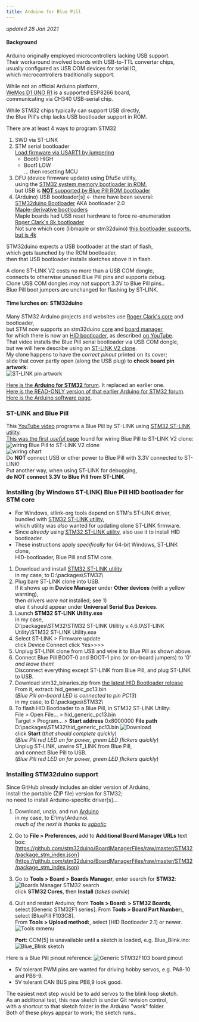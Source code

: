 ```yaml
---
title: Arduino for Blue Pill
---
```

*updated 28 Jan 2021*

#### Background
Arduino originally employed microcontrollers lacking USB support.  
Their workaround involved boards with USB-to-TTL converter chips,  
usually configured as USB COM devices for serial IO,  
which microcontrollers traditionally support.
  
While not an official Arduino platform,  
[WeMos D1 UNO R1](ESPDuino) is a supported ESP8266 board,  
communicating via CH340 USB-serial chip.
 
While STM32 chips typically can support USB directly,  
the Blue Pill's chip lacks USB bootloader support in ROM.  

There are at least 4 ways to program STM32  
1) SWD via ST-LINK  
2) STM serial bootloader  
   [Load firmware via USART1 by jumpering](https://stm32duinoforum.com/forum/wiki_subdomain/index_title_Bootloader.html#Boot0_and_Boot1_pin_settings)  
   - Boot0 HIGH  
   - Boot1 LOW  
  ... then resetting MCU  
3) DFU (device firmware update) using DfuSe utility,  
    using the [STM32 system memory bootloader in ROM](https://www.st.com/en/development-tools/stsw-stm32080.html),  
    but USB is [**NOT** supported by Blue Pill ROM bootloader](https://stm32duinoforum.com/forum/wiki_subdomain/index_title_Bootloader.html)  
4) (Arduino) USB bootloader[s] <- there have been several:  
    [STM32duino Bootloader](https://stm32duinoforum.com/forum/wiki_subdomain/index_title_Bootloader.html) AKA bootloader 2.0  
   [Maple-derivative bootloaders](https://github.com/jonatanolofsson/maple-bootloader)  
   Maple boards had USB reset hardware to force re-enumeration  
   [Roger Clark's 8k bootloader](https://github.com/rogerclarkmelbourne/STM32duino-bootloader)  
   Not sure which core (libmaple or stm32duino) [this bootloader supports, but is 4k](https://github.com/davidgfnet/stm32-dfu-bootloader)  

STM32duino expects a USB bootloader at the start of flash,  
which gets launched by the ROM bootloader,  
then that USB bootloader installs sketches above it in flash.  

A clone ST-LINK V2 costs no more than a USB COM dongle,  
connects to otherwise unused Blue Pill pins and supports debug.  
Clone USB COM dongles *may not* support 3.3V to Blue Pill pins..  
Blue Pill boot jumpers are unchanged for flashing by ST-LINK.  

#### Time lurches on: STM32duino
Many STM32 Arduino projects and websites use [Roger Clark's core](https://github.com/rogerclarkmelbourne/Arduino_STM32) and bootloader,  
but STM now supports an stm32duino [core](https://github.com/stm32duino/Arduino_Core_STM32/releases)
and [board manager](https://raw.githubusercontent.com/stm32duino/BoardManagerFiles/master/STM32/package_stm_index.json),  
for which there is now an [HID bootloader](https://github.com/Serasidis/STM32_HID_Bootloader),
as described [on YouTube](https://www.youtube.com/watch?v=Myon8H111PQ).  
That video installs the Blue Pill serial bootloader via USB COM dongle,   
but we will here describe using an [ST-LINK V2 clone](https://www.ebay.com/itm/183320329257).  
My clone happens to have the *correct pinout* printed on its cover;  
slide that cover partly open (along the USB plug) to **check board pin artwork:**  
![ST-LINK pin artwork](ST-Link.jpg)  

[Here is the **Arduino for STM32** forum](https://www.stm32duino.com).  It replaced an earlier one.  
[Here is the READ-ONLY version of that earlier Arduino for STM32 forum](https://stm32duinoforum.com/forum/index_php.html).  
[Here is the Arduino software page](https://www.arduino.cc/en/software).  

### ST-LINK and Blue Pill
This [YouTube video](https://www.youtube.com/watch?v=KgR3uM21y7o) programs a Blue Pill
by ST-LINK using [STM32 ST-LINK utility](https://www.st.com/en/development-tools/stsw-link004.html).  
[This was the first *useful* page](https://medium.com/coinmonks/coding-the-stm32-blue-pill-with-rust-and-visual-studio-code-b21615d8a20)
found for wiring Blue Pill to ST-LINK V2 clone:
![wiring Blue Pill to ST-LINK V2 clone](https://miro.medium.com/max/875/1*pFNIcoAq2s3l4lwsM0gj8w.jpeg)  
![wiring chart](https://miro.medium.com/max/533/1*NwPYrVoPUbciDWzvGsTavQ.png)  
Do **NOT** connect USB or other power to Blue Pill with 3.3V connected to ST-LINK!  
Put another way, when using ST-LINK for debugging,  
  **do NOT connect 3.3V to Blue Pill from ST-LINK**.  

### Installing (by Windows ST-LINK) Blue Pill HID bootloader for STM core
 - For Windows, stlink-org tools depend on STM's ST-LINK driver,  
   bundled with [STM32 ST-LINK utility](https://www.st.com/en/development-tools/stsw-link004.html),  
   which utility was *also* wanted for updating clone ST-LINK firmware.  
 - Since *already* using [STM32 ST-LINK utility](https://www.st.com/en/development-tools/stsw-link004.html), also use it to install HID bootloader.
 - These instructions apply *specifically* for 64-bit Windows, ST-LINK clone,  
   HID-bootloader, Blue Pill and STM core.  

1) Download and install [STM32 ST-LINK utility](https://www.st.com/en/development-tools/stsw-link004.html)  
   in my case, to D:\packages\STM32\
2) Plug bare ST-LINK clone into USB.  
   If it shows up in **Device Manager** under **Other devices** (with a yellow warning),  
   then drivers *were not* installed; see 1)  
   else it should appear under **Universal Serial Bus Devices**.
3) Launch **STM32 ST-LINK Utility.exe**  
   in my case,  
D:\packages\STM32\STM32 ST-LINK Utillity v.4.6.0\ST-LINK Utility\STM32 ST-LINK Utility.exe
4) Select ST-LINK > Firmware update  
   click Device Connect
   click Yes>>>>
5) Unplug ST-LINK clone from USB and wire it to Blue Pill as shown above.
6) Connect Blue Pill BOOT-0 and BOOT-1 pins (or on-board jumpers) to '0'  
   *and leave them*!  
   Disconnect everything except ST-LINK from Blue Pill, and plug ST-LINK to USB.  
7) Download stm32_binaries.zip from [the latest HID Bootloader release](https://github.com/Serasidis/STM32_HID_Bootloader/releases)  
   From it, extract:  hid_generic_pc13.bin  
   (*Blue Pill on-board LED is connected to pin PC13*)  
   in my case, to D:\packages\STM32\
8) To flash HID Bootloader to a Blue Pill, in STM32 ST-LINK Utility:  
   File > Open File... > hid_generic_pc13.bin  
   Target > Program... > **Start address** 0x8000000 **File path** D:\packages\STM32\hid_generic_pc13.bin
   ![Download](Download.gif)  
   click **Start** (*that should complete quickly*)  
   (*Blue Pill red LED on for power, green LED flickers quickly*)  
   Unplug ST-LINK, unwire ST_LINK from Blue Pill,  
     and connect Blue Pill to USB.  
   (*Blue Pill red LED on for power, green LED flickers quickly*)

### Installing STM32duino support
Since GitHub already includes an older version of Arduino,  
install the portable (ZIP file) version for STM32;  
no need to install Arduino-specific driver[s]...
1) Download, unzip, and run [Arduino](https://www.arduino.cc/en/software)  
   in my case, to E:\my\Arduino\  
   *much of the next is thanks to [sgbotic](https://www.sgbotic.com/index.php?dispatch=pages.view&page_id=48)*
2) Go to **File > Preferences**, add to **Additional Board Manager URLs** text box:
   [https://github.com/stm32duino/BoardManagerFiles/raw/master/STM32/package_stm_index.json](https://github.com/stm32duino/BoardManagerFiles/raw/master/STM32/package_stm_index.json)
3) Go to **Tools > Board > Boards Manager**, enter search for **STM32**:  
   ![Boards Manager STM32 search](https://www.sgbotic.com/images/companies/1/learn/F103_Arduino/board_manager_install.png?1596271243306)  
   click **STM32 Cores**, then **Install**  (*takes awhile*)  
4) Quit and restart Arduino; from **Tools > Board: > STM32 Boards**,  
   select [Generic STM32F1 series]. 
   From **Tools > Board Part Number:**, select [BluePill F103C8].  
   From **Tools > Upload method:**, select [HID Bootloader 2.1] or newer.  
   ![Tools mmenu](tools.gif)  

   **Port:** COM[5] is unavailable until a sketch is loaded, e.g. Blue_Blink.ino:
![Blue_Blink sketch](Blue_Blink.gif)   

Here is a Blue Pill pinout reference:
![Generic STM32F103 board pinout](https://www.electronicshub.org/wp-content/uploads/2020/02/STM32F103C8T6-Blue-Pill-Pin-Layout.gif)  
- 5V tolerant PWM pins are wanted for driving hobby servos, e.g. PA8-10 and PB6-9.  
- 5V tolerant CAN BUS pins PB8,9 look good.

The easiest next step would be to add servos to the blink loop sketch.  
As an additional test, this new sketch is under Git revision control,  
with a shortcut to that sketch folder in the Arduino "work" folder.  
Both of these ploys appear to work; the sketch runs..  
